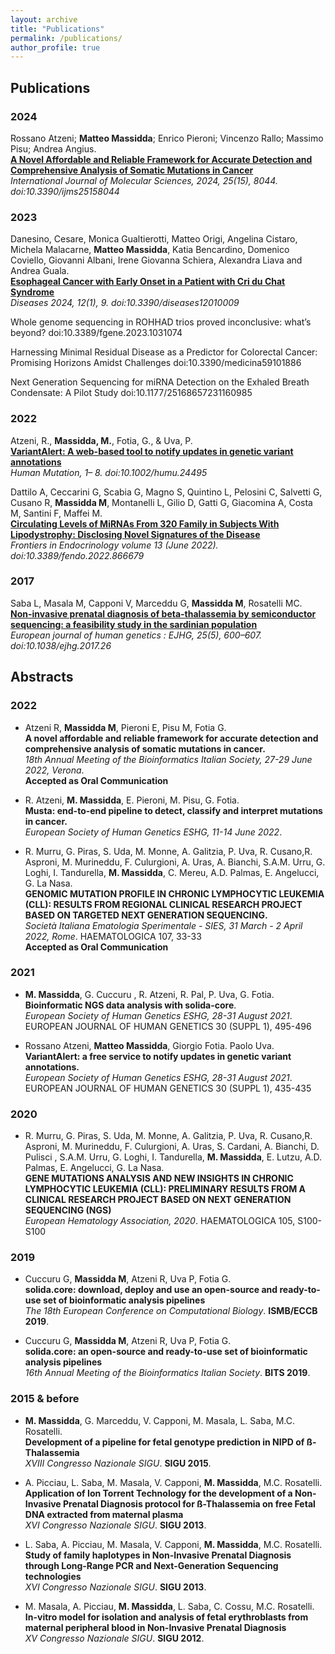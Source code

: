 ```yaml
---
layout: archive
title: "Publications"
permalink: /publications/
author_profile: true
---
```


## Publications
### 2024
Rossano Atzeni; <b>Matteo Massidda</b>; Enrico Pieroni; Vincenzo Rallo; Massimo Pisu; Andrea Angius.<br>
<b>[A Novel Affordable and Reliable Framework for Accurate Detection and Comprehensive Analysis of Somatic Mutations in Cancer](https://massiddamt.github.io/publication/Musta_2024)</b> <br>
<i>International Journal of Molecular Sciences, 2024, 25(15), 8044. doi:10.3390/ijms25158044 </i>

### 2023
Danesino, Cesare, Monica Gualtierotti, Matteo Origi, Angelina Cistaro, Michela Malacarne, <b>Matteo Massidda</b>, Katia Bencardino, Domenico Coviello, Giovanni Albani, Irene Giovanna Schiera, Alexandra Liava and Andrea Guala.<br>
<b>[Esophageal Cancer with Early Onset in a Patient with Cri du Chat Syndrome](https://massiddamt.github.io/publication/CriDuChat_2023)</b> <br>
<i>Diseases 2024, 12(1), 9. doi:10.3390/diseases12010009 </i>



Whole genome sequencing in ROHHAD trios proved inconclusive: what’s beyond?
doi:10.3389/fgene.2023.1031074

Harnessing Minimal Residual Disease as a Predictor for Colorectal Cancer: Promising Horizons Amidst Challenges
doi:10.3390/medicina59101886


Next Generation Sequencing for miRNA Detection on the Exhaled Breath Condensate: A Pilot Study
doi:10.1177/25168657231160985

### 2022
Atzeni, R., <b>Massidda, M.</b>, Fotia, G., & Uva, P.<br>
<b>[VariantAlert: A web-based tool to notify updates in genetic variant annotations](https://massiddamt.github.io/publication/VariantAlert_2022)</b> <br>
<i>Human Mutation, 1– 8.
doi:10.1002/humu.24495</i>


Dattilo A, Ceccarini G, Scabia G, Magno S, Quintino L, Pelosini C, Salvetti G, Cusano R, <b>Massidda M</b>, Montanelli L, Gilio D, Gatti G, Giacomina A, Costa M, Santini F, Maffei M.<br>
<b>[Circulating Levels of MiRNAs From 320 Family in Subjects With Lipodystrophy: Disclosing Novel Signatures of the Disease](https://massiddamt.github.io/publication/Maffei_2022)</b> <br> 
<i>Frontiers in Endocrinology volume 13 (June 2022). doi:10.3389/fendo.2022.866679</i>

### 2017
Saba L, Masala M, Capponi V, Marceddu G, <b>Massidda M</b>, Rosatelli MC.<br>
<b>[Non-invasive prenatal diagnosis of beta-thalassemia by semiconductor sequencing: a feasibility study in the sardinian population](https://massiddamt.github.io/publication/NIPD_2017)</b> <br> 
<i>European journal of human genetics : EJHG, 25(5), 600–607. doi:10.1038/ejhg.2017.26</i>



## Abstracts

### 2022
* Atzeni R, <b>Massidda M</b>, Pieroni E, Pisu M, Fotia G.<br>
<b>A novel affordable and reliable framework for accurate detection and comprehensive analysis of somatic mutations in cancer.</b><br>
<i>18th Annual Meeting of the Bioinformatics Italian Society, 27-29 June 2022, Verona</i>.<br>
<b>Accepted as Oral Communication</b>


* R. Atzeni, <b>M. Massidda</b>, E. Pieroni, M. Pisu, G. Fotia.<br>
<b>Musta: end-to-end pipeline to detect, classify and interpret mutations in cancer.</b><br>
<i>European Society of Human Genetics ESHG, 11-14 June 2022</i>.


* R. Murru, G. Piras, S. Uda, M. Monne, A. Galitzia, P. Uva, R. Cusano,R. Asproni, M. Murineddu, F. Culurgioni, A. Uras, A. Bianchi, S.A.M. Urru, G. Loghi, I. Tandurella, <b>M. Massidda</b>, C. Mereu, A.D. Palmas, E. Angelucci, G. La Nasa.<br>
<b>GENOMIC MUTATION PROFILE IN CHRONIC LYMPHOCYTIC LEUKEMIA (CLL): RESULTS FROM REGIONAL CLINICAL RESEARCH PROJECT BASED ON TARGETED NEXT GENERATION SEQUENCING.</b><br>
<i>Società Italiana Ematologia Sperimentale - SIES, 31 March - 2 April 2022, Rome</i>.
HAEMATOLOGICA 107, 33-33<br>
<b>Accepted as Oral Communication</b>


### 2021
* <b>M. Massidda</b>, G. Cuccuru , R. Atzeni, R. Pal, P. Uva, G. Fotia.<br>
<b>Bioinformatic NGS data analysis with solida-core</b>.<br>
<i>European Society of Human Genetics ESHG, 28-31 August 2021</i>.
EUROPEAN JOURNAL OF HUMAN GENETICS 30 (SUPPL 1), 495-496


* Rossano Atzeni, <b>Matteo Massidda</b>, Giorgio Fotia. Paolo Uva.<br>
<b>VariantAlert: a free service to notify updates in genetic variant annotations.</b><br>
<i>European Society of Human Genetics ESHG, 28-31 August 2021</i>. 
EUROPEAN JOURNAL OF HUMAN GENETICS 30 (SUPPL 1), 435-435
    

### 2020
* R. Murru, G. Piras, S. Uda, M. Monne, A. Galitzia, P. Uva, R. Cusano,R. Asproni, M. Murineddu, F. Culurgioni, A. Uras, S. Cardani, A. Bianchi, D. Pulisci , S.A.M. Urru, G. Loghi, I. Tandurella, <b>M. Massidda</b>, E. Lutzu, A.D. Palmas, E. Angelucci, G. La Nasa.<br>
<b>GENE MUTATIONS ANALYSIS AND NEW INSIGHTS IN CHRONIC LYMPHOCYTIC LEUKEMIA (CLL): PRELIMINARY RESULTS FROM A CLINICAL RESEARCH PROJECT BASED ON NEXT GENERATION SEQUENCING (NGS)</b> <br>
<i>European Hematology Association, 2020</i>. HAEMATOLOGICA 105, S100-S100

### 2019
* Cuccuru G, <b>Massidda M</b>, Atzeni R, Uva P, Fotia G.<br> 
<b>solida.core: download, deploy and use an open-source and ready-to-use set of bioinformatic analysis
pipelines</b> <br> 
<i>The 18th European Conference on Computational Biology</i>. <b>ISMB/ECCB 2019</b>.


* Cuccuru G, <b>Massidda M</b>, Atzeni R, Uva P, Fotia G.<br> 
<b>solida.core: an open-source and ready-to-use set of bioinformatic analysis pipelines</b> <br> 
<i>16th Annual Meeting of the Bioinformatics Italian Society</i>. <b>BITS 2019</b>.

### 2015 & before
* <b>M. Massidda</b>, G. Marceddu, V. Capponi, M. Masala, L. Saba, M.C. Rosatelli.<br> 
<b>Development of a pipeline for fetal genotype prediction in NIPD of ß-Thalassemia</b> <br> 
<i>XVIII Congresso Nazionale SIGU</i>. <b>SIGU 2015</b>.


* A. Picciau, L. Saba, M. Masala, V. Capponi, <b>M. Massidda</b>, M.C. Rosatelli.<br> 
<b>Application of Ion Torrent Technology for the development of a Non-Invasive Prenatal Diagnosis protocol for ß-Thalassemia on free Fetal DNA extracted from maternal plasma</b> <br> 
<i>XVI Congresso Nazionale SIGU</i>. <b>SIGU 2013</b>.


* L. Saba, A. Picciau, M. Masala, V. Capponi, <b>M. Massidda</b>, M.C. Rosatelli.<br>
<b>Study of family haplotypes in Non-Invasive Prenatal Diagnosis through Long-Range PCR and Next-Generation Sequencing technologies</b> <br> 
<i>XVI Congresso Nazionale SIGU</i>. <b>SIGU 2013</b>.


* M. Masala, A. Picciau, <b>M. Massidda</b>, L. Saba, C. Cossu, M.C. Rosatelli.<br> 
<b>In-vitro model for isolation and analysis of fetal erythroblasts from maternal peripheral blood in Non-Invasive Prenatal Diagnosis</b> <br> 
<i>XV Congresso Nazionale SIGU</i>. <b>SIGU 2012</b>.

